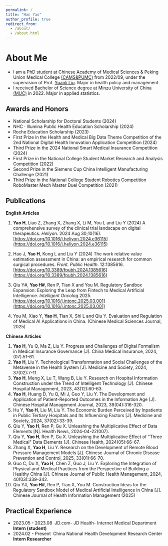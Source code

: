 ```yaml
---
permalink: /
title: "Han Yao"
author_profile: true
redirect_from: 
  - /about/
  - /about.html
---
```


About Me
======
* I am a PhD student at Chinese Academy of Medical Sciences & Peking Union Medical College [(CAMS&PUMC)](https://www.pumc.edu.cn/) from 2022/09, under the supervision of Prof. [Yuanli Liu](http://pumc.teacher.360eol.com/teacherBasic/preview?teacherId=4919&previewCode=). Major in health policy and management.
* I received Bachelor of Science degree at Minzu University of China [(MUC)](https://www.muc.edu.cn/) in 2022. Major in applied statistics.


Awards and Honors
------
-   National Scholarship for Doctoral Students (2024)
-   NHC · Illumina Public Health Education Scholarship (2024)
-   Roche Education Scholarship (2023)
-   First Prize in the Health and Medical Big Data Theme Competition of the 2nd National Digital Health Innovation Application Competition (2024)
-   Third Prize in the 2024 National Smart Medical Insurance Competition (2024)
-   First Prize in the National College Student Market Research and Analysis Competition (2022)
-   Second Prize in the Siemens Cup China Intelligent Manufacturing Challenge (2021)
-   Third Prize in the National College Student Robotics Competition RoboMaster Mech Master Duel Competition (2021)


Publications
------
**English Articles**

1.  **Yao H**, Liao Z, Zhang X, Zhang X, Li M, You L and Liu Y (2024) A comprehensive survey of the clinical trial landscape on digital therapeutics. *Heliyon*. 2024 Aug 30;10(16). [https://doi.org/10.1016/j.heliyon.2024.e36115](https://doi.org/10.1016/j.heliyon.2024.e36115)
        
1.  Hao J, **Yao H**, Kong L and Liu Y (2024) The work relative value estimation assessment in China: an empirical research for common surgical procedures. *Front. Public Health*. 12:1385616. [https://doi.org/10.3389/fpubh.2024.1385616](https://doi.org/10.3389/fpubh.2024.1385616)
        
        
1.  Qiu Y#, **Yao H#**, Ren P, Tian X and You M. Regulatory Sandbox Expansion: Exploring the Leap from Fintech to Medical Artificial Intelligence. *Intelligent Oncolog*.2025. [https://doi.org/10.1016/j.intonc.2025.03.001](https://doi.org/10.1016/j.intonc.2025.03.001)


1.  You M, Xiao Y, **Yao H**, Tian X, Shi L and Qiu Y. Evaluation and Regulation of Medical AI Applications in China. (Chinese Medical Sciences Journal, 2025)

   

**Chinese Articles**
1.  **Yao H**, Yu Q, Ma Z, Liu Y. Progress and Challenges of Digital Formalism in Medical Insurance Governance [J]. China Medical Insurance, 2024, (07):51-61.
1.  **Yao H**, Liu Y. Technological Transformation and Social Challenges of the Metaverse in the Health System [J]. Medicine and Society, 2024, 37(02):7-11.
1.  **Yao H**, Meng X, Lu T, Wang B, Liu Y. Research on Hospital Information Construction under the Trend of Intelligent Technology [J]. Chinese Hospital Management, 2023, 43(12):60-63.
1.  **Yao H**, Huang D, Yu Q, Mi J, Guo Y, Liu Y. The Development and Application of Patient-Reported Outcomes in the Information Age [J]. Chinese Hospital Management Journal, 2023, 39(04):316-320.
1.  Hu Y, **Yao H**, Liu M, Liu Y. The Economic Burden Perceived by Inpatients in Public Tertiary Hospitals and Its Influencing Factors [J]. Medicine and Society, 2024, 37(02):33-39.
1.  Qiu Y, **Yao H**, Ren P, Gu X. Unleashing the Multiplicative Effect of Data Elements [N]. Health News, 2024-04-22(007).
1.  Qiu Y, **Yao H**, Ren P, Gu X. Unleashing the Multiplicative Effect of "Three Medical" Data Elements [J]. Chinese Health, 2024(05):66-67.
1.  Zhang X, **Yao H**, Liu Y. Research on the Development of Remote Blood Pressure Management Models [J]. Chinese Journal of Chronic Disease Prevention and Control, 2025, 33(01):66-70.
1.  Guo C, Du X, **Yao H**, Chen Z, Guo J, Liu Y. Exploring the Integration of Physical and Medical Practices from the Perspective of Building a Healthy China [J]. Chinese Journal of Public Health Management, 2024, 40(03):339-342.
1.  Qiu Y#, **Yao H#**, Ren P, Tian X, You M. Construction Ideas for the Regulatory Sandbox Model of Medical Artificial Intelligence in China [J]. Chinese Journal of Health Information Management (2025)



Practical Experience
------
-   2023.05 - 2023.08      JD.com- JD Health- Internet Medical Department     **Intern (student)**
-   2024.02 - Present      China National Health Development Research Center    **Intern Researcher**



